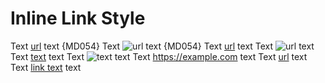 # Inline Link Style

Text [url](https://example.com) text {MD054}
Text ![url](https://example.com) text {MD054}
Text [url] text
Text ![url] text
Text [text][url] text
Text ![text][url] text
Text <https://example.com> text
Text [url][] text
Text [link text][url] text

[url]: https://example.com

<!-- markdownlint-configure-file {
  "no-bare-urls": false,
  "link-image-reference-definitions": false,
  "link-image-style": {
    "style": "reference_or_autolink"
  }
} -->
